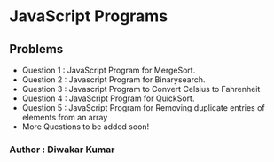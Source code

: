 # JavaScript Programs

## Problems

- Question 1 : JavaScript Program for MergeSort.
- Question 2 : Javascript Program for Binarysearch.
- Question 3 : Javascript Program to Convert Celsius to Fahrenheit
- Question 4 : JavaScript Program for QuickSort.
- Question 5 : JavaScript Program for Removing duplicate entries of elements from an array
- More Questions to be added soon!

### Author : Diwakar Kumar



  
